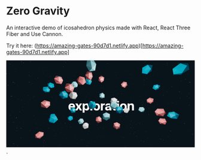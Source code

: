# Zero Gravity

An interactive demo of icosahedron physics made with React, React Three Fiber and Use Cannon.

Try it here: (https://amazing-gates-90d7d1.netlify.app)[https://amazing-gates-90d7d1.netlify.app]

![Zero Gravity](/public/zero-gravity.png).
